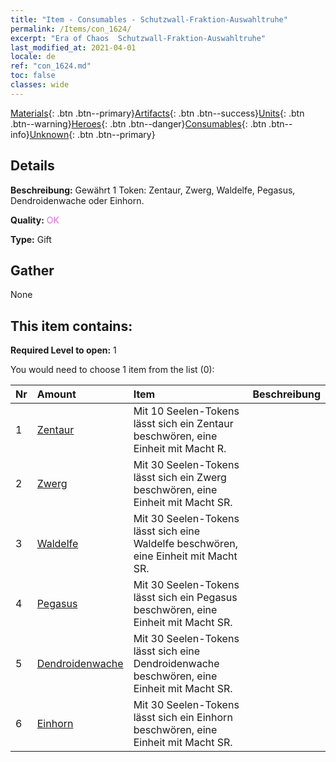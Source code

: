 ```yaml
---
title: "Item - Consumables - Schutzwall-Fraktion-Auswahltruhe"
permalink: /Items/con_1624/
excerpt: "Era of Chaos  Schutzwall-Fraktion-Auswahltruhe"
last_modified_at: 2021-04-01
locale: de
ref: "con_1624.md"
toc: false
classes: wide
---
```

 [Materials](/de/Items/){: .btn .btn--primary}[Artifacts](/de/Items/Artifacts/){: .btn .btn--success}[Units](/de/Items/Units/){: .btn .btn--warning}[Heroes](/de/Items/Heroes/){: .btn .btn--danger}[Consumables](/de/Items/Consumables/){: .btn .btn--info}[Unknown](/de/Items/Unknown/){: .btn .btn--primary}

## Details
 **Beschreibung:** Gewährt 1 Token: Zentaur, Zwerg, Waldelfe, Pegasus, Dendroidenwache oder Einhorn.

 **Quality:** <span style="color: #DA70D6">OK</span>

 **Type:** Gift

## Gather

  None

## This item contains:

 **Required Level to open:** 1

 You would need to choose 1 item from the list (0):

  | Nr | Amount |     Item    | Beschreibung |
  |:---|:-------|:------------|:-----------:|
  | 1 | [Zentaur](/de/Items/unt_199/) | Mit 10 Seelen-Tokens lässt sich ein Zentaur beschwören, eine Einheit mit Macht R. | 
  | 2 | [Zwerg](/de/Items/unt_200/) | Mit 30 Seelen-Tokens lässt sich ein Zwerg beschwören, eine Einheit mit Macht SR. | 
  | 3 | [Waldelfe](/de/Items/unt_201/) | Mit 30 Seelen-Tokens lässt sich eine Waldelfe beschwören, eine Einheit mit Macht SR. | 
  | 4 | [Pegasus](/de/Items/unt_202/) | Mit 30 Seelen-Tokens lässt sich ein Pegasus beschwören, eine Einheit mit Macht SR. | 
  | 5 | [Dendroidenwache](/de/Items/unt_203/) | Mit 30 Seelen-Tokens lässt sich eine Dendroidenwache beschwören, eine Einheit mit Macht SR. | 
  | 6 | [Einhorn](/de/Items/unt_204/) | Mit 30 Seelen-Tokens lässt sich ein Einhorn beschwören, eine Einheit mit Macht SR. | 
